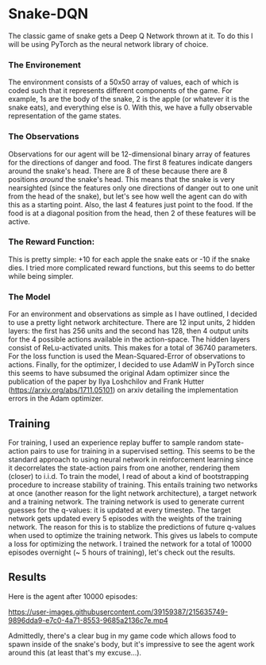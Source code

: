 # Snake-DQN
The classic game of snake gets a Deep Q Network thrown at it.
To do this I will be using PyTorch as the neural network library of choice.

### The Environement
The environment consists of a 50x50 array of values, each of which is coded such that it represents different components of the game. For example, 1s are the body of the snake, 2 is the apple (or whatever it is the snake eats), and everything else is 0. With this, we have a fully observable representation of the game states.
### The Observations
Observations for our agent will be 12-dimensional binary array of features for the directions of danger and food. The first 8 features indicate dangers around the snake's head. There are 8 of these because there are 8 positions *around* the snake's head. This means that the snake is very nearsighted (since the features only one directions of danger out to one unit from the head of the snake), but let's see how well the agent can do with this as a starting point. Also, the last 4 features just point to the food. If the food is at a diagonal position from the head, then 2 of these features will be active.
### The Reward Function:
This is pretty simple: +10 for each apple the snake eats or -10 if the snake dies. I tried more complicated reward functions, but this seems to do better while being simpler.
### The Model
For an environment and observations as simple as I have outlined, I decided to use a pretty light network architecture. There are 12 input units, 2 hidden layers: the first has 256 units and the second has 128, then 4 output units for the 4 possible actions available in the action-space. The hidden layers consist of ReLu-activated units. This makes for a total of 36740 parameters. For the loss function is used the Mean-Squared-Error of observations to actions. Finally, for the optimizer, I decided to use AdamW in PyTorch since this seems to have subsumed the original Adam optimizer since the publication of the paper by Ilya Loshchilov and Frank Hutter (https://arxiv.org/abs/1711.05101) on arxiv detailing the implementation errors in the Adam optimizer.
## Training
For training, I used an experience replay buffer to sample random state-action pairs to use for training in a supervised setting. This seems to be the standard approach to using neural network in reinforcement learning since it decorrelates the state-action pairs from one another, rendering them (closer) to i.i.d.
To train the model, I read of about a kind of bootstrapping procedure to increase stability of training. This entails training two networks at once (another reason for the light network architecture), a target network and a training network. The training network is used to generate current guesses for the q-values: it is updated at every timestep. The target network gets updated every 5 episodes with the weights of the training network. The reason for this is to stablize the predictions of future q-values when used to optimize the training network. This gives us labels to compute a loss for optimizing the network.
I trained the network for a total of 10000 episodes overnight (~ 5 hours of training), let's check out the results.
## Results
Here is the agent after 10000 episodes:

https://user-images.githubusercontent.com/39159387/215635749-9896dda9-e7c0-4a71-8553-9685a2136c7e.mp4

Admittedly, there's a clear bug in my game code which allows food to spawn inside of the snake's body, but it's impressive to see the agent work around this (at least that's my excuse...).
